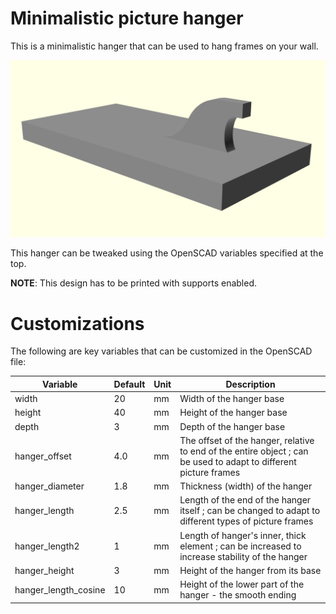 # Minimalistic picture hanger

This is a minimalistic hanger that can be used to hang frames on your wall.

![Preview](./minimal-picture-hanger.png)

This hanger can be tweaked using the OpenSCAD variables specified at the top.

**NOTE**: This design has to be printed with supports enabled.

# Customizations

The following are key variables that can be customized in the OpenSCAD file:

| Variable             | Default | Unit | Description                                                                                                       |
|----------------------|---------|------|-------------------------------------------------------------------------------------------------------------------|
| width                | 20      | mm   | Width of the hanger base                                                                                          |
| height               | 40      | mm   | Height of the hanger base                                                                                         |
| depth                | 3       | mm   | Depth of the hanger base                                                                                          |
| hanger_offset        | 4.0     | mm   | The offset of the hanger, relative to end of the entire object ; can be used to adapt to different picture frames |
| hanger_diameter      | 1.8     | mm   | Thickness (width) of the hanger                                                                                   |
| hanger_length        | 2.5     | mm   | Length of the end of the hanger itself ; can be changed to adapt to different types of picture frames             |
| hanger_length2       | 1       | mm   | Length of hanger's inner, thick element ; can be increased to increase stability of the hanger                    |
| hanger_height        | 3       | mm   | Height of the hanger from its base                                                                                |
| hanger_length_cosine | 10      | mm   | Height of the lower part of the hanger - the smooth ending                                                        |
